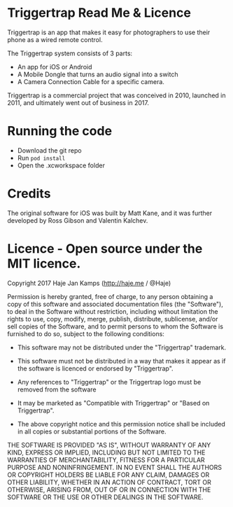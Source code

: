 # Triggertrap Read Me & Licence

Triggertrap is an app that makes it easy for photographers to use their phone as a wired remote control. 

The Triggertrap system consists of 3 parts: 

- An app for iOS or Android
- A Mobile Dongle that turns an audio signal into a switch
- A Camera Connection Cable for a specific camera. 

Triggertrap is a commercial project that was conceived in 2010, launched in 2011, and ultimately went out of business in 2017. 

# Running the code

- Download the git repo
- Run `pod install`
- Open the .xcworkspace folder

# Credits

The original software for iOS was built by Matt Kane, and it was further developed by Ross Gibson and Valentin Kalchev.

# Licence - Open source under the MIT licence. 

Copyright 2017 Haje Jan Kamps (http://haje.me / @Haje)

Permission is hereby granted, free of charge, to any person obtaining a copy of this software and associated documentation files (the "Software"), to deal in the Software without restriction, including without limitation the rights to use, copy, modify, merge, publish, distribute, sublicense, and/or sell copies of the Software, and to permit persons to whom the Software is furnished to do so, subject to the following conditions:

- This software may not be distributed under the "Triggertrap" trademark. 

- This software must not be distributed in a way that makes it appear as if the software is licenced or endorsed by "Triggertrap". 

- Any references to "Triggertrap" or the Triggertrap logo must be removed from the software 

- It may be marketed as "Compatible with Triggertrap" or "Based on Triggertrap". 

- The above copyright notice and this permission notice shall be included in all copies or substantial portions of the Software.

THE SOFTWARE IS PROVIDED "AS IS", WITHOUT WARRANTY OF ANY KIND, EXPRESS OR IMPLIED, INCLUDING BUT NOT LIMITED TO THE WARRANTIES OF MERCHANTABILITY, FITNESS FOR A PARTICULAR PURPOSE AND NONINFRINGEMENT. IN NO EVENT SHALL THE AUTHORS OR COPYRIGHT HOLDERS BE LIABLE FOR ANY CLAIM, DAMAGES OR OTHER LIABILITY, WHETHER IN AN ACTION OF CONTRACT, TORT OR OTHERWISE, ARISING FROM, OUT OF OR IN CONNECTION WITH THE SOFTWARE OR THE USE OR OTHER DEALINGS IN THE SOFTWARE.
